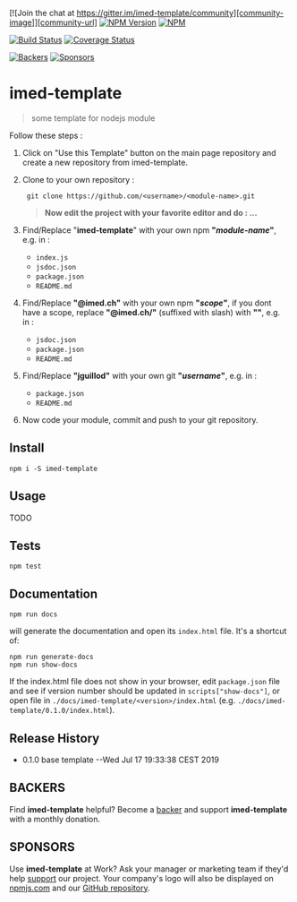 [![Join the chat at https://gitter.im/imed-template/community][community-image]][community-url]
[![NPM Version][npm-image]][npm-url]
[![NPM][license-image]](LICENSE)

[![Build Status][travis-image]][travis-url]
[![Coverage Status](https://coveralls.io/repos/github/jguillod/imed-template/badge.svg?branch=master)](https://coveralls.io/github/jguillod/imed-template?branch=master)

[![Backers](https://opencollective.com/imed-template/backers/badge.svg)](#BACKERS)
[![Sponsors](https://opencollective.com/imed-template/sponsors/badge.svg)](#SPONSORS)

[community-image]: https://badges.gitter.im/imed-template/community.svg
[community-url]: https://gitter.im/imed-template?utm_source=badge&utm_medium=badge&utm_campaign=pr-badge&utm_content=badge
[npm-image]: https://img.shields.io/npm/v/@imed.ch/imed-template.svg
[npm-url]: https://npmjs.org/package/@imed.ch/imed-template
[license-image]: https://img.shields.io/github/license/jguillod/imed-template.svg
[travis-image]: https://travis-ci.com/jguillod/imed-template.svg?branch=master
[travis-url]: https://travis-ci.com/jguillod/imed-template
[coveralls-image]: https://img.shields.io/coveralls/live-js/imed-template/master.svg
[coveralls-url]: https://coveralls.io/r/live-js/imed-template?branch=master


# imed-template #


> some template for nodejs module

Follow these steps&nbsp;:

1. Click on "Use this Template" button on the main page repository and create a new repository from imed-template.

2. Clone to your own repository&nbsp;:

		git clone https://github.com/<username>/<module-name>.git


	> **Now edit the project with your favorite editor and do&nbsp;:&nbsp;...**

3. Find/Replace "**imed-template**" with your own npm **"*module-name*"**, e.g. in&nbsp;:

	- `index.js`
	- `jsdoc.json`
	- `package.json`
	- `README.md`

4. Find/Replace **"@imed.ch"** with your own npm **"*scope*"**, if you dont have a scope, replace **"@imed.ch/"** (suffixed with slash) with **""**, e.g. in&nbsp;:

	- `jsdoc.json`
	- `package.json`
	- `README.md`

5. Find/Replace **"jguillod"** with your own git **"*username*"**, e.g. in&nbsp;:

	- `package.json`
	- `README.md`

6. Now code your module, commit and push to your git repository.


## Install ##

	npm i -S imed-template

## Usage ##

TODO

## Tests ##

	npm test

## Documentation ##

	npm run docs

will generate the documentation and open its `index.html` file. It's a shortcut of:

	npm run generate-docs
	npm run show-docs

If the index.html file does not show in your browser, edit `package.json` file and see if version number should be updated in `scripts["show-docs"]`, or open file in `./docs/imed-template/<version>/index.html` (e.g. `./docs/imed-template/0.1.0/index.html`).

## Release History ##

* 0.1.0 base template
  --Wed Jul 17 19:33:38 CEST 2019


## BACKERS ##

Find **imed-template** helpful? Become a [backer](https://opencollective.com/jguillod#support) and support **imed-template** with a monthly donation.

## SPONSORS ##

Use **imed-template** at Work? Ask your manager or marketing team if they'd help [support](https://opencollective.com/jguillod#support) our project. Your company's logo will also be displayed on [npmjs.com](http://npmjs.com/package/@imed.ch/imed-template) and our [GitHub repository](https://github.com/jguillod/imed-template#sponsors).



